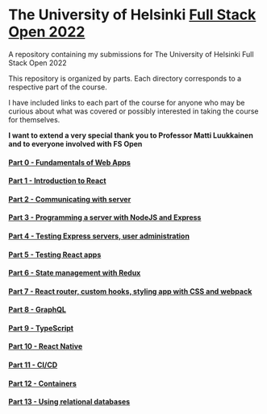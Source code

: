 # The University of Helsinki [Full Stack Open 2022](https://fullstackopen.com/en/)

A repository containing my submissions for The University of Helsinki Full Stack Open 2022 

This repository is organized by parts. Each directory corresponds to a respective part of the course.

I have included links to each part of the course for anyone who may be curious about what was covered or possibly interested in taking the course for themselves.

__I want to extend a very special thank you to Professor Matti Luukkainen and to everyone involved with FS Open__

#### [Part 0 - Fundamentals of Web Apps](https://fullstackopen.com/en/part0)
#### [Part 1 - Introduction to React](https://fullstackopen.com/en/part1)
#### [Part 2 - Communicating with server](https://fullstackopen.com/en/part2)
#### [Part 3 - Programming a server with NodeJS and Express](https://fullstackopen.com/en/part3)
#### [Part 4 - Testing Express servers, user administration](https://fullstackopen.com/en/part4)
#### [Part 5 - Testing React apps](https://fullstackopen.com/en/part5)
#### [Part 6 - State management with Redux](https://fullstackopen.com/en/part6)
#### [Part 7 - React router, custom hooks, styling app with CSS and webpack](https://fullstackopen.com/en/part7)
#### [Part 8 - GraphQL](https://fullstackopen.com/en/part8)
#### [Part 9 - TypeScript](https://fullstackopen.com/en/part9)
#### [Part 10 - React Native](https://fullstackopen.com/en/part10)
#### [Part 11 - CI/CD](https://fullstackopen.com/en/part11)
#### [Part 12 - Containers](https://fullstackopen.com/en/part12)
#### [Part 13 - Using relational databases](https://fullstackopen.com/en/part13)
